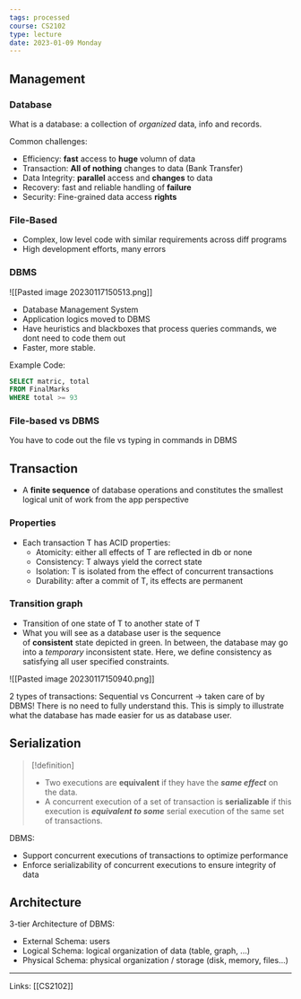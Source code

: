 ```yaml
---
tags: processed
course: CS2102
type: lecture
date: 2023-01-09 Monday
---
```



## Management

### Database

What is a database: a collection of *organized* data, info and records.

Common challenges:
- Efficiency: **fast** access to **huge** volumn of data
- Transaction: **All of nothing** changes to data (Bank Transfer)
- Data Integrity: **parallel** access and **changes** to data
- Recovery: fast and reliable handling of **failure**
- Security: Fine-grained data access **rights**

### File-Based
- Complex, low level code with similar requirements across diff programs
- High development efforts, many errors

### DBMS 

![[Pasted image 20230117150513.png]]

- Database Management System
- Application logics moved to DBMS
- Have heuristics and blackboxes that process queries commands, we dont need to code them out
- Faster, more stable.

Example Code:

```SQL
SELECT matric, total
FROM FinalMarks
WHERE total >= 93
```

### File-based vs DBMS
You have to code out the file vs typing in commands in DBMS

## Transaction

- A **finite sequence** of database operations and constitutes the smallest logical unit of work from the app perspective

### Properties 
- Each transaction T has ACID properties:
	- Atomicity: either all effects of T are reflected in db or none
	- Consistency: T always yield the correct state
	- Isolation: T is isolated from the effect of concurrent transactions
	- Durability: after a commit of T, its effects are permanent

### Transition graph

- Transition of one state of T to another state of T
- What you will see as a database user is the sequence of **consistent** state depicted in green. In between, the database may go into a _temporary_ inconsistent state. Here, we define consistency as satisfying all user specified constraints.

![[Pasted image 20230117150940.png]]

2 types of transactions: Sequential vs Concurrent → taken care of by DBMS! There is no need to fully understand this. This is simply to illustrate what the database has made easier for us as database user. 

## Serialization

>[!definition]
>- Two executions are **equivalent** if they have the **_same effect_** on the data.
>- A concurrent execution of a set of transaction is **serializable** if this execution is **_equivalent to some_** serial execution of the same set of transactions.

DBMS:
-   Support concurrent executions of transactions to optimize performance
-   Enforce serializability of concurrent executions to ensure integrity of data


## Architecture

3-tier Architecture of DBMS:
- External Schema: users
- Logical Schema: logical organization of data (table, graph, ...)
- Physical Schema: physical organization / storage (disk, memory, files...)


---
Links: [[CS2102]]
